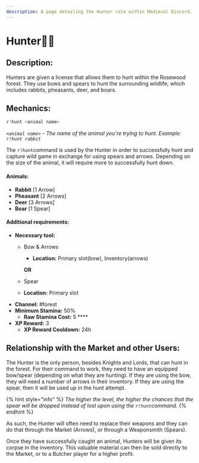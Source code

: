 ```yaml
---
description: A page detailing the Hunter role within Medieval Discord.
---
```


# Hunter🏹🐾

## Description:

Hunters are given a license that allows them to hunt within the Rosewood forest. They use bows and spears to hunt the surrounding wildlife; which includes rabbits, pheasants, deer, and boars.

## Mechanics:

```javascript
r!hunt <animal name>
```

_`<animal name>`_ _- The name of the animal you're trying to hunt. Example:_ _`r!hunt rabbit`_

The `r!hunt`command is used by the Hunter in order to successfully hunt and capture wild game in exchange for using spears and arrows. Depending on the size of the animal, it will require more to successfully hunt down.

#### Animals:

* **Rabbit** \[1 Arrow\]
* **Pheasant** \[2 Arrows\]
* **Deer** \[3 Arrows\]
* **Boar** \[1 Spear\]

#### Additional requirements:

* **Necessary tool:** 
  * Bow & Arrows

    * **Location:** Primary slot\(bow\), Inventory\(arrows\) 

    **OR**

  *  Spear
    * **Location:** Primary slot
* **Channel:** \#forest 
* **Minimum Stamina:** 50%
  * **Raw Stamina Cost:** 5 ****
* **XP Reward:** 3
  * **XP Reward Cooldown:** 24h

## Relationship with the Market and other Users:

The Hunter is the only person, besides Knights and Lords, that can hunt in the forest. For their command to work, they need to have an equipped bow/spear \(depending on what they are hunting\). If they are using the bow, they will need a number of arrows in their inventory. If they are using the spear, then it will be used up in the hunt attempt. 

{% hint style="info" %}
_The higher the level, the higher the chances that the spear will be dropped instead of lost upon using the `r!hunt`command._ 
{% endhint %}

As such, the Hunter will often need to replace their weapons and they can do that through the Market \(Arrows\), or through a Weaponsmith \(Spears\).  
  
Once they have successfully caught an animal, Hunters will be given its corpse in the inventory. This valuable material can then be sold directly to the Market, or to a Butcher player for a higher profit. 

